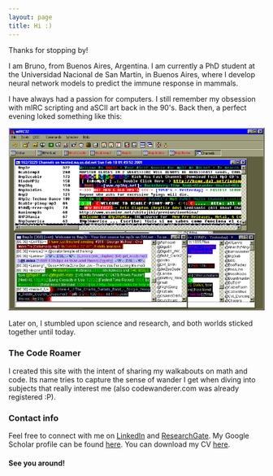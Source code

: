 ```yaml
---
layout: page
title: Hi :)
---
```


Thanks for stopping by!

I am Bruno, from Buenos Aires, Argentina. I am currently a PhD student at the Universidad Nacional de San Martín, in Buenos Aires, where I develop neural network models to predict the immune response in mammals.

I have always had a passion for computers. I still remember my obsession with mIRC scripting and aSCII art back in the 90's. Back then, a perfect evening loked something like this:

[![mirc.gif](/about/mirc.gif)](#)

Later on, I stumbled upon science and research, and both worlds sticked together until today.

### The Code Roamer
I created this site with the intent of sharing my walkabouts on math and code. Its name tries to capture the sense of wander I get when diving into subjects that really interest me (also codewanderer.com was already registered :P).

### Contact info
Feel free to connect with me on [LinkedIn](https://www.linkedin.com/in/brunoalvarez89/) and [ResearchGate](https://www.researchgate.net/profile/Bruno_Alvarez). My Google Scholar profile can be found [here](https://scholar.google.com/citations?user=Gr1PT-4AAAAJ&hl=es). You can download my CV [here](https://docs.google.com/document/d/17KrMikcjI6VoxRozAMXe4at1r143-qN3pMmq7aFscLw/edit?usp=sharing). 


#### See you around!

